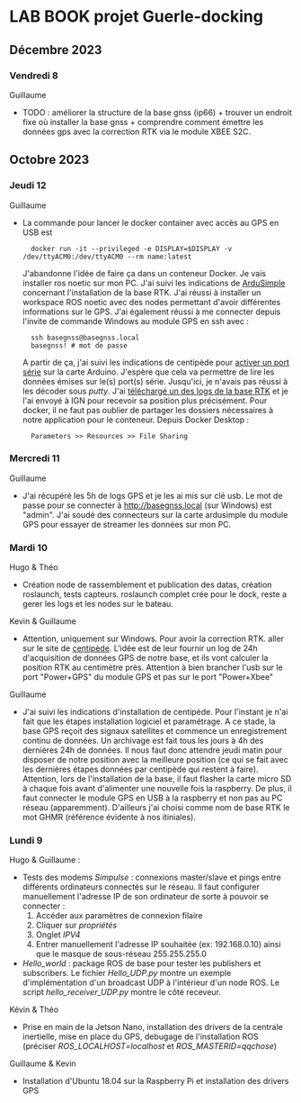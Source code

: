 # LAB BOOK projet Guerle-docking

## Décembre 2023

### Vendredi 8

Guillaume
- TODO : améliorer la structure de la base gnss (ip66) + trouver un endroit fixe où installer la base gnss + comprendre comment émettre les données gps avec la correction RTK via le module XBEE S2C.

## Octobre 2023

### Jeudi 12

Guillaume
- La commande pour lancer le docker container avec accès au GPS en USB est 

        docker run -it --privileged -e DISPLAY=$DISPLAY -v /dev/ttyACM0:/dev/ttyACM0 --rm name:latest

    J'abandonne l'idée de faire ça dans un conteneur Docker. Je vais installer ros noetic sur mon PC. J'ai suivi les indications de [ArduSimple](https://www.ardusimple.com/how-to-use-ardusimple-rtk-receivers-and-get-gps-data-in-ros/) concernant l'installation de la base RTK. J'ai réussi à installer un workspace ROS noetic avec des nodes permettant d'avoir différentes informations sur le GPS. J'ai également réussi à me connecter depuis l'invite de commande Windows au module GPS en ssh avec :

        ssh basegnss@basegnss.local
        basegnss! # mot de passe

    A partir de ça, j'ai suivi les indications de centipède pour [activer un port série](https://docs.centipede.fr/docs/base/port_serie.html) sur la carte Arduino. J'espère que cela va permettre de lire les données émises sur le(s) port(s) série. Jusqu'ici, je n'avais pas réussi à les décoder sous _putty_. J'ai [téléchargé un des logs de la base RTK](https://docs.centipede.fr/docs/base/positionnement.html) et je l'ai envoyé à IGN pour recevoir sa position plus précisément. Pour docker, il ne faut pas oublier de partager les dossiers nécessaires à notre application pour le conteneur. Depuis Docker Desktop : 

        Parameters >> Resources >> File Sharing



### Mercredi 11

Guillaume
- J'ai récupéré les 5h de logs GPS et je les ai mis sur clé usb. Le mot de passe pour se connecter à http://basegnss.local (sur Windows) est "admin". J'ai soudé des connecteurs sur la carte ardusimple du module GPS pour essayer de streamer les données sur mon PC.

### Mardi 10

Hugo & Théo
- Création node de rassemblement et publication des datas, création roslaunch, tests capteurs. roslaunch complet crée pour le dock, reste a gerer les logs et les nodes sur le bateau.

Kevin & Guillaume
- Attention, uniquement sur Windows. Pour avoir la correction RTK. aller sur le site de [centipède](https://docs.centipede.fr/docs/base/). L'idée est de leur fournir un log de 24h d'acquisition de données GPS de notre base, et ils vont calculer la position RTK au centimètre près. Attention à bien brancher l'usb sur le port "Power+GPS" du module GPS et pas sur le port "Power+Xbee"

Guillaume
- J'ai suivi les indications d'installation de centipède. Pour l'instant je n'ai fait que les étapes installation logiciel et paramétrage. A ce stade, la base GPS reçoit des signaux satellites et commence un enregistrement continu de données. Un archivage est fait tous les jours à 4h des dernières 24h de données. Il nous faut donc attendre jeudi matin pour disposer de notre position avec la meilleure position (ce qui se fait avec les dernières étapes données par centipède qui restent à faire). Attention, lors de l'installation de la base, il faut flasher la carte micro SD à chaque fois avant d'alimenter une nouvelle fois la raspberry. De plus, il faut connecter le module GPS en USB à la raspberry et non pas au PC réseau (apparemment). D'ailleurs j'ai choisi comme nom de base RTK le mot GHMR (référence évidente à nos itiniales).

### Lundi 9

Hugo & Guillaume : 
- Tests des modems *Simpulse* : connexions master/slave et pings entre différents ordinateurs connectés sur le réseau. Il faut configurer manuellement l'adresse IP de son ordinateur de sorte à pouvoir se connecter :
    1. Accéder aux paramètres de connexion filaire
    2. Cliquer sur *propriétés*
    3. Onglet *IPV4*
    4. Entrer manuellement l'adresse IP souhaitée (ex: 192.168.0.10) ainsi que le masque de sous-réseau 255.255.255.0
- *Hello_world* : package ROS de base pour tester les publishers et subscribers. Le fichier *Hello_UDP.py* montre un exemple d'implémentation d'un broadcast UDP à l'intérieur d'un node ROS. Le script *hello_receiver_UDP.py* montre le côté receveur.

Kévin & Théo
- Prise en main de la Jetson Nano, installation des drivers de la centrale inertielle, mise en place du GPS, debugage de l'installation ROS (préciser *ROS_LOCALHOST=localhost* et *ROS_MASTERID=qqchose*)

Guillaume & Kevin
- Installation d'Ubuntu 18.04 sur la Raspberry Pi et installation des drivers GPS

